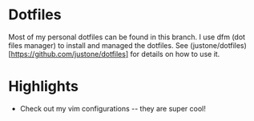 # Dotfiles

Most of my personal dotfiles can be found in this branch. I use dfm (dot files manager) to install and managed the dotfiles. See (justone/dotfiles)[https://github.com/justone/dotfiles] for details on how to use it.

# Highlights

 * Check out my vim configurations -- they are super cool!
